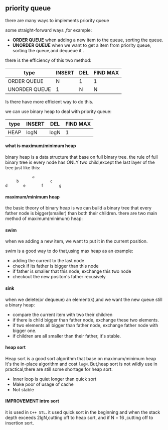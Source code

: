 ## priority queue

there are many ways to implements priority queue

some straight-forward ways ,for example:

* **ORDER QUEUE** when adding a new item to the queue, sorting the queue.
* **UNORDER QUEUE** when we want to get a item from priority queue, sorting the queue,and dequeue it .

there is the efficiency of this two method:


type|INSERT|DEL|FIND MAX
-----|------|------|------
ORDER QUEUE| N| 1 | 1
UNORDER QUEUE| 1| N| N

Is there have more efficient way to do this.

we can use binary heap to  deal with priority queue:

type|INSERT|DEL|FIND MAX
-----|------|------|------
HEAP| logN| logN|1

#### what is maximum/minimum heap
binary heap is a data structure that base on full binary tree.
the rule of full binary tree is every node has ONLY two child,except the last layer of the tree
just like this:
```
            a
     b              c
d       e       f       g
```

#### maximum/minimum heap
the basic theory of binary heap is we can build a binary tree that every father node is bigger(smaller) than
both their children.
there are two main method of maximum(minimum) heap:
#### swim

when we adding a new item, we want to put it in the current position.

swim is a good way to do that,using max heap as an example:
* adding the current to the last node
* check if its father is bigger than this node
* if father is smaller that this node, exchange this two node
* checkout the new positon's father recusively

#### sink
when we delete(or dequeue) an element(k),and we want the new queue still a binary heap:
* compare the current item with two their children
* if there is child bigger than father node, exchange these two elements.
* if two elements all bigger than father node, exchange father node with bigger one.
* if children are all smaller than their father, it's stable.


#### heap sort

Heap sort is a good sort algorithm that base on maximum/minimum heap
It's the in-place algorithm and cost `logN`.
But,heap sort is not wildly use in practical,there are still some shortage for heap sort:

* Inner loop is quiet longer than quick sort
* Make poor of usage of cache
* Not stable


#### IMPROVEMENT intro sort

it is used in `C++ STL`.
it used quick sort in the beginning and when the stack depth exceeds 2lgN,cutting off to heap sort,
and if N = 16 ,cutting off to insertion sort.
